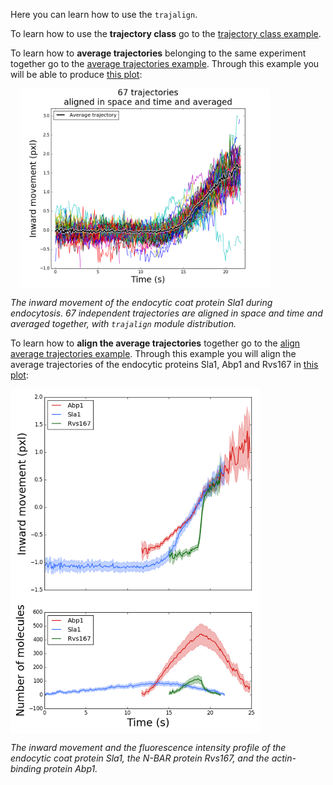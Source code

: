 Here you can learn how to use the `trajalign`.

To learn how to use the **trajectory class** go to the [trajectory class example](Trajectory-class-example). 

To learn how to **average trajectories** belonging to the same experiment together go to the [average trajectories example](Example-of-trajectory-average). Through this example you will be able to produce [this plot](images/plot.png):

<img src="images/plot.png" alt="example" align="middle" style="width: 400px;" hspace="15"/>

*The inward movement of the endocytic coat protein Sla1 during endocytosis. 67 independent  trajectories are aligned in space and time and averaged together, with `trajalign` module distribution.*

To learn how to **align the average trajectories**  together go to the [align average trajectories example](Example-of-trajectory-alignment). Through this example you will align the average trajectories of the endocytic proteins Sla1, Abp1 and Rvs167 in [this plot](images/plot_aligned_trajectories.png):

<img src="images/plot_aligned_trajectories.png" alt="example" align="middle" style="width: 400px;"/>

*The inward movement and the fluorescence intensity profile of the endocytic coat protein Sla1, the N-BAR protein Rvs167, and the actin-binding protein Abp1.*
